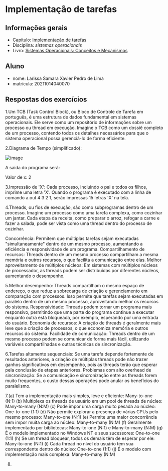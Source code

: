 # Implementação de tarefas

## Informações gerais

- Capítulo: [Implementação de tarefas](https://wiki.inf.ufpr.br/maziero/lib/exe/fetch.php?media=socm:socm-05.pdf)
- Disciplina: *sistemas operacionais*
- Livro: [Sistemas Operacionais: Conceitos e Mecanismos](https://wiki.inf.ufpr.br/maziero/doku.php?id=socm:start)

## Aluno

- nome: Larissa Samara Xavier Pedro de Lima
- matrícula: 20211014040070

## Respostas dos exercícios

1.Um TCB (Task Control Block), ou Bloco de Controle de Tarefa em português, é uma estrutura de dados fundamental em sistemas operacionais. Ele serve como um repositório de informações sobre um processo ou thread em execução. Imagine o TCB como um dossiê completo de um processo, contendo todos os detalhes necessários para que o sistema operacional possa gerenciá-lo de forma eficiente.

2.Diagrama de Tempo (simplificado):

![image](https://github.com/user-attachments/assets/664f677a-9fbf-4f45-8ff2-ab34fe98c61b)


A saída do programa será:

Valor de x: 2

3.Impressão de 'X': Cada processo, incluindo o pai e todos os filhos, imprime uma letra 'X'. Quando o programa é executado com a linha de comando a.out 4 3 2 1, serão impressas 15 letras 'X' na tela.

4.Threads, ou fios de execução, são como subprogramas dentro de um processo. Imagine um processo como uma tarefa complexa, como cozinhar um jantar. Cada etapa da receita, como preparar o arroz, refogar a carne e fazer a salada, pode ser vista como uma thread dentro do processo de cozinhar.

Concorrência: Permitem que múltiplas tarefas sejam executadas "simultaneamente" dentro de um mesmo processo, aumentando a eficiência e responsividade de um programa. Compartilhamento de recursos: Threads dentro de um mesmo processo compartilham a mesma memória e outros recursos, o que facilita a comunicação entre elas. Melhor aproveitamento de múltiplos núcleos: Em sistemas com múltiplos núcleos de processador, as threads podem ser distribuídas por diferentes núcleos, aumentando o desempenho.

5.Melhor desempenho: Threads compartilham o mesmo espaço de endereço, o que reduz a sobrecarga de criação e gerenciamento em comparação com processos. Isso permite que tarefas sejam executadas em paralelo dentro de um mesmo processo, aproveitando melhor os recursos do sistema. Responsividade: Threads podem tornar um programa mais responsivo, permitindo que uma parte do programa continue a executar enquanto outra está bloqueada, por exemplo, esperando por uma entrada do usuário. Economia de recursos: A criação de threads é geralmente mais leve que a criação de processos, o que economiza memória e outros recursos do sistema. Facilidade de comunicação: Threads dentro de um mesmo processo podem se comunicar de forma mais fácil, utilizando variáveis compartilhadas e outras técnicas de sincronização.

6.Tarefas altamente sequenciais: Se uma tarefa depende fortemente de resultados anteriores, a criação de múltiplas threads pode não trazer ganhos significativos em desempenho, pois as threads terão que esperar pela conclusão de etapas anteriores. Problemas com alto overhead de sincronização: Se a comunicação e sincronização entre as threads forem muito frequentes, o custo dessas operações pode anular os benefícios do paralelismo.

7.(a) Tem a implementação mais simples, leve e eficiente: Many-to-one (N:1) (b) Multiplexa os threads de usuário em um pool de threads de núcleo: Many-to-many (N:M) (c) Pode impor uma carga muito pesada ao núcleo: One-to-one (1:1) (d) Não permite explorar a presença de várias CPUs pelo mesmo processo: Many-to-one (N:1) (e) Permite uma maior concorrência sem impor muita carga ao núcleo: Many-to-many (N:M) (f) Geralmente implementado por bibliotecas: Many-to-one (N:1) e Many-to-many (N:M) (g) É o modelo implementado no Windows NT e seus sucessores: One-to-one (1:1) (h) Se um thread bloquear, todos os demais têm de esperar por ele: Many-to-one (N:1) (i) Cada thread no nível do usuário tem sua correspondente dentro do núcleo: One-to-one (1:1) (j) É o modelo com implementação mais complexa: Many-to-many (N:M)

8.
